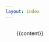 ```yaml
---
layout: index
---
```


<style>p{padding-left:30px;padding-right:30px;}.jumbotron { text-align: center; padding: 2rem 1rem; padding-bottom: 0; margin-bottom: 2rem; border-radius: 0; background-color: #fff; position: relative; border-bottom: 1px solid #e0e1e3; }

.jumbotron:before { position: absolute; z-index: -1; width: 99%; bottom: 0; height: 10px; left: .5%; border-radius: 100px / 2px; box-shadow: 0 0 6px rgba(0, 0, 0, 0.1); content: ''; }

.container-fluid { -webkit-columns: 3 350px; -moz-columns: 3 350px; columns: 3 350px; -webkit-column-rule: 1px dotted #ddd; -moz-column-rule: 1px dotted #ddd; column-rule: 1px dotted #ddd; }

.columned-list li { -webkit-column-break-inside: avoid; page-break-inside: avoid; break-inside: avoid; }

.people-list div { -webkit-column-break-inside: avoid; page-break-inside: avoid; break-inside: avoid; }</style>

<div class="container-fluid columned-list">
  
  {{content}}
  
</div>
